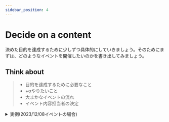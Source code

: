 ```yaml
---
sidebar_position: 4
---
```


# Decide on a content

決めた目的を達成するために少しずつ具体的にしていきましょう。そのためにまずは、どのようなイベントを開催したいのかを書き出してみましょう。

## Think about

> - 目的を達成するために必要なこと
> - +αやりたいこと
> - 大まかなイベントの流れ
> - イベント内容担当者の決定

<details>
  <summary>実例(2023/12/08イベントの場合)</summary>
  <div>
    ### 目的を達成するために必要なこと

    お互いのコミュニティを知ってもらうために、お互いのコミュニティの紹介LTを行う。

    お互いのコミュニティのメンバーがお互いのコミュニティに参加するきっかけを作るために、お互いのコミュニティのメンバーが交流できるように懇親会を開催する。

    ### +αやりたいこと

    なるべく運営の知見を貯めるため、イベントの運営方法をドキュメント化する。また、初回のオフラインイベントのため安全側に寄せた運営を行う。

    ### 大まかなイベントの流れ

    1. お互いのSNS(・プロトコル)の紹介LT
    2. 懇親会

    ### イベント内容担当者の決定

    - お互いのSNS(・プロトコル)の紹介LT: つるるん
    - 懇親会: 発火大根
  </div>
</details>
